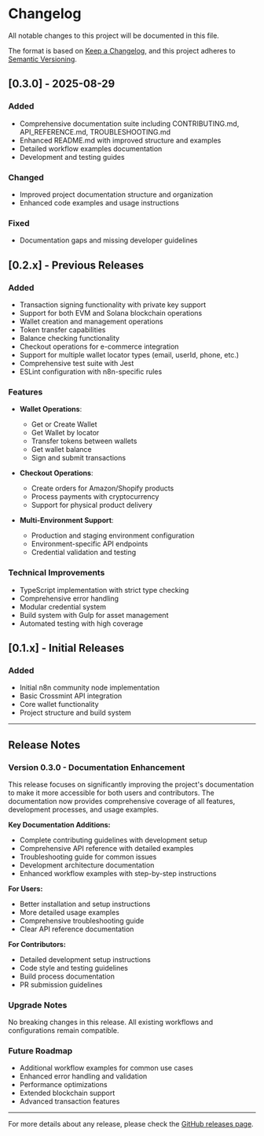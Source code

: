 # Changelog

All notable changes to this project will be documented in this file.

The format is based on [Keep a Changelog](https://keepachangelog.com/en/1.0.0/),
and this project adheres to [Semantic Versioning](https://semver.org/spec/v2.0.0.html).

## [0.3.0] - 2025-08-29

### Added
- Comprehensive documentation suite including CONTRIBUTING.md, API_REFERENCE.md, TROUBLESHOOTING.md
- Enhanced README.md with improved structure and examples
- Detailed workflow examples documentation
- Development and testing guides

### Changed
- Improved project documentation structure and organization
- Enhanced code examples and usage instructions

### Fixed
- Documentation gaps and missing developer guidelines

## [0.2.x] - Previous Releases

### Added
- Transaction signing functionality with private key support
- Support for both EVM and Solana blockchain operations
- Wallet creation and management operations
- Token transfer capabilities
- Balance checking functionality
- Checkout operations for e-commerce integration
- Support for multiple wallet locator types (email, userId, phone, etc.)
- Comprehensive test suite with Jest
- ESLint configuration with n8n-specific rules

### Features
- **Wallet Operations**:
  - Get or Create Wallet
  - Get Wallet by locator
  - Transfer tokens between wallets
  - Get wallet balance
  - Sign and submit transactions

- **Checkout Operations**:
  - Create orders for Amazon/Shopify products
  - Process payments with cryptocurrency
  - Support for physical product delivery

- **Multi-Environment Support**:
  - Production and staging environment configuration
  - Environment-specific API endpoints
  - Credential validation and testing

### Technical Improvements
- TypeScript implementation with strict type checking
- Comprehensive error handling
- Modular credential system
- Build system with Gulp for asset management
- Automated testing with high coverage

## [0.1.x] - Initial Releases

### Added
- Initial n8n community node implementation
- Basic Crossmint API integration
- Core wallet functionality
- Project structure and build system

---

## Release Notes

### Version 0.3.0 - Documentation Enhancement

This release focuses on significantly improving the project's documentation to make it more accessible for both users and contributors. The documentation now provides comprehensive coverage of all features, development processes, and usage examples.

**Key Documentation Additions:**
- Complete contributing guidelines with development setup
- Comprehensive API reference with detailed examples
- Troubleshooting guide for common issues
- Development architecture documentation
- Enhanced workflow examples with step-by-step instructions

**For Users:**
- Better installation and setup instructions
- More detailed usage examples
- Comprehensive troubleshooting guide
- Clear API reference documentation

**For Contributors:**
- Detailed development setup instructions
- Code style and testing guidelines
- Build process documentation
- PR submission guidelines

### Upgrade Notes

No breaking changes in this release. All existing workflows and configurations remain compatible.

### Future Roadmap

- Additional workflow examples for common use cases
- Enhanced error handling and validation
- Performance optimizations
- Extended blockchain support
- Advanced transaction features

---

For more details about any release, please check the [GitHub releases page](https://github.com/Crossmint/n8n-nodes-crossmint/releases).
